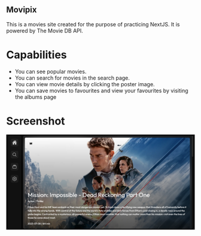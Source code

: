 ## Movipix

This is a movies site created for the purpose of practicing NextJS. It is powered by The Movie DB API.

# Capabilities 

- You can see popular movies.
- You can search for movies in the search page.
- You can view movie details by clicking the poster image.
- You can save movies to favourites and view your favourites by visiting the albums page

# Screenshot

![Movipix](movipix.png)